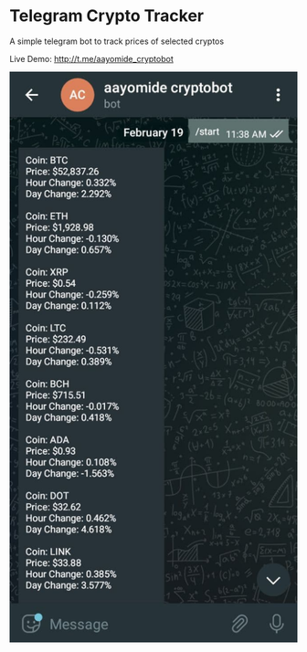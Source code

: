 # Telegram Crypto Tracker

A simple telegram bot to track prices of selected cryptos

Live Demo: <http://t.me/aayomide_cryptobot>

![telegram bot image](telegram-crypto-bot.jpg)
